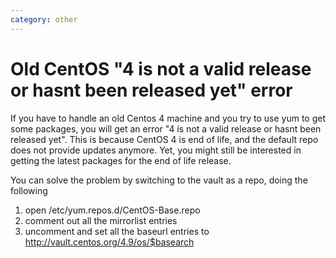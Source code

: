```yaml
---
category: other
---
```

Old CentOS \"4 is not a valid release or hasnt been released yet\" error
========================================================================

If you have to handle an old Centos 4 machine and you try to use yum to
get some packages, you will get an error \"4 is not a valid release or
hasnt been released yet\". This is because CentOS 4 is end of life, and
the default repo does not provide updates anymore. Yet, you might still
be interested in getting the latest packages for the end of life
release.

You can solve the problem by switching to the vault as a repo, doing the
following

1.  open /etc/yum.repos.d/CentOS-Base.repo
2.  comment out all the mirrorlist entries
3.  uncomment and set all the baseurl entries to
    <http://vault.centos.org/4.9/os/$basearch>
